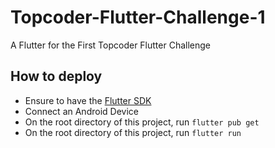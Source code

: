 # Topcoder-Flutter-Challenge-1

A Flutter for the First Topcoder Flutter Challenge

## How to deploy

- Ensure to have the [Flutter SDK](https://flutter.dev/docs/get-started/install/linux)
- Connect an Android Device
- On the root directory of this project, run `flutter pub get`
- On the root directory of this project, run `flutter run`
